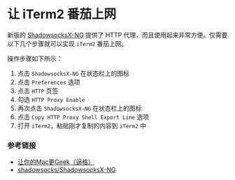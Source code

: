 # 让 iTerm2 番茄上网

新版的 [ShadowsocksX-NG](https://github.com/shadowsocks/ShadowsocksX-NG/releases) 提供了 HTTP 代理，而且使用起来非常方便。仅需要以下几个步骤就可以实现 `iTerm2` 番茄上网。

操作步骤如下所示：

1. 点击 `ShadowsocksX-NG` 在状态栏上的图标
2. 点击 `Preferences` 选项
3. 点击 `HTTP` 页签
4. 勾选 `HTTP Proxy Enable`
5. 再次点击 `ShadowsocksX-NG` 在状态栏上的图标
6. 点击 `Copy HTTP Proxy Shell Export Line` 选项
7. 打开 `iTerm2`，粘贴刚才复制的内容到 `iTerm2` 中

### 参考链接

* [让你的Mac更Geek（逼格）](https://www.jianshu.com/p/4409e6ac1975)
* [shadowsocks/ShadowsocksX-NG](https://github.com/shadowsocks/ShadowsocksX-NG)



